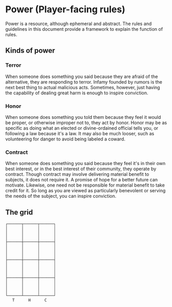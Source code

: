 # Power (Player-facing rules)
Power is a resource, although ephemeral and abstract. The rules and guidelines
in this document provide a framework to explain the function of rules.

## Kinds of power

### Terror
When someone does something you said because they are afraid of the alternative,
they are responding to terror. Infamy founded by rumors is the next best thing
to actual malicious acts. Sometimes, however, just having the capability of
dealing great harm is enough to inspire conviction.

### Honor
When someone does something you told them because they feel it would be proper,
or otherwise improper not to, they act by honor. Honor may be as specific as 
doing what an elected or divine-ordained official tells you, or following a law 
because it's a law. It may also be much looser, such as volunteering for danger 
to avoid being labeled a coward.

### Contract
When someone does something you said because they feel it's in their own best
interest, or in the best interest of their community, they operate by contract.
Though contract may involve delivering material benefit to subjects, it does not
require it. A promise of hope for a better future can motivate. Likewise, one
need not be responsible for material benefit to take credit for it. So long as
you are viewed as particularly benevolent or serving the needs of the subject,
you can inspire conviction.


## The grid
```
┌──────┬──────┬──────┐
│      │      │      │
│      │      │      │
│      │      │      │
├──────┼──────┼──────┤
│      │      │      │
│      │      │      │
│      │      │      │
├──────┼──────┼──────┤
│      │      │      │
│      │      │      │
│      │      │      │
├──────┼──────┼──────┤
│      │      │      │
│      │      │      │
│      │      │      │
└──────┴──────┴──────┘
   T      H      C
```
